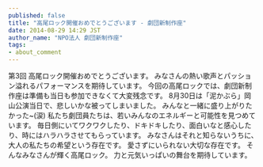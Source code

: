 ```yaml
---
published: false
title: "高尾ロック開催おめでとうございます - 劇団新制作座"
date: 2014-08-29 14:29 JST
author_name: "NPO法人 劇団新制作座"
tags:
- about_comment
---
```

第3回 高尾ロック開催おめでとうございます。
みなさんの熱い歌声とパッション溢れるパフォーマンスを期待しています。
今回の高尾ロックでは、劇団新制作座は準備も当日も参加できなくて大変残念です。
8月30日は「泥かぶら」岡山公演当日で、悲しいかな被ってしまいました。
みんなと一緒に盛り上がりたかった~(涙)
私たち劇団員たちは、若いみんなのエネルギーと可能性を見つめています。
毎日側にいてワクワクしたり、ドキドキしたり、面白いなと感心したり、時にはハラハラさせてもらっています。
みなさんはそれと知らないうちに、大人の私たちの希望という存在です。
愛さずにいられない大切な存在です。
そんなみなさんが輝く高尾ロック。
力と元気いっぱいの舞台を期待しています。